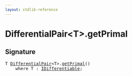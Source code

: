 ```yaml
---
layout: stdlib-reference
---
```


# DifferentialPair\<T\>\.getPrimal

## Signature 

<pre>
T <a href="/stdlib-reference/types/DifferentialPair/index" class="code_type">DifferentialPair</a>&lt;T&gt;.<a href="/stdlib-reference/types/DifferentialPair/getPrimal">getPrimal</a>()
    <span class='code_keyword'>where</span> T : <a href="/stdlib-reference/interfaces/IDifferentiable/index" class="code_type">IDifferentiable</a>;

</pre>

